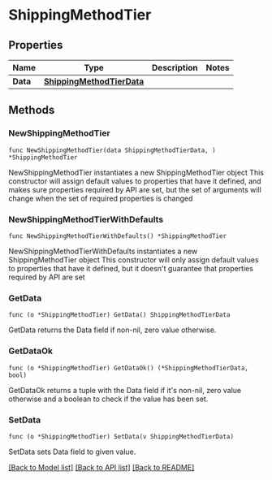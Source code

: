 # ShippingMethodTier

## Properties

Name | Type | Description | Notes
------------ | ------------- | ------------- | -------------
**Data** | [**ShippingMethodTierData**](ShippingMethodTierData.md) |  | 

## Methods

### NewShippingMethodTier

`func NewShippingMethodTier(data ShippingMethodTierData, ) *ShippingMethodTier`

NewShippingMethodTier instantiates a new ShippingMethodTier object
This constructor will assign default values to properties that have it defined,
and makes sure properties required by API are set, but the set of arguments
will change when the set of required properties is changed

### NewShippingMethodTierWithDefaults

`func NewShippingMethodTierWithDefaults() *ShippingMethodTier`

NewShippingMethodTierWithDefaults instantiates a new ShippingMethodTier object
This constructor will only assign default values to properties that have it defined,
but it doesn't guarantee that properties required by API are set

### GetData

`func (o *ShippingMethodTier) GetData() ShippingMethodTierData`

GetData returns the Data field if non-nil, zero value otherwise.

### GetDataOk

`func (o *ShippingMethodTier) GetDataOk() (*ShippingMethodTierData, bool)`

GetDataOk returns a tuple with the Data field if it's non-nil, zero value otherwise
and a boolean to check if the value has been set.

### SetData

`func (o *ShippingMethodTier) SetData(v ShippingMethodTierData)`

SetData sets Data field to given value.



[[Back to Model list]](../README.md#documentation-for-models) [[Back to API list]](../README.md#documentation-for-api-endpoints) [[Back to README]](../README.md)


